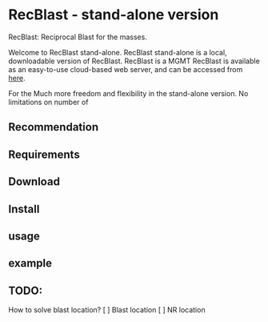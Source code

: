 # RecBlast - stand-alone version
RecBlast: Reciprocal Blast for the masses.

Welcome to RecBlast stand-alone.
RecBlast stand-alone is a local, downloadable version of RecBlast.
RecBlast is a MGMT <ADD> 
RecBlast is available as an easy-to-use cloud-based web server, and can be accessed from [here](http://reciprocalblast.com).

For the 
Much more freedom and flexibility in the stand-alone version. No limitations on number of 


## Recommendation
## Requirements
## Download
## Install
## usage
## example

## TODO:
How to solve blast location?
[ ] Blast location
[ ] NR location

